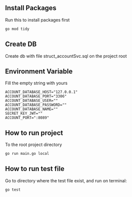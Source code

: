 ## Install Packages

Run this to install packages first
```bash
go mod tidy
```

## Create DB
Create db with file struct_accountSvc.sql on the project root

## Environment Variable
Fill the empty string with yours
```
ACCOUNT_DATABASE_HOST="127.0.0.1"
ACCOUNT_DATABASE_PORT="3306"
ACCOUNT_DATABASE_USER=""
ACCOUNT_DATABASE_PASSWORD=""
ACCOUNT_DATABASE_NAME=""
SECRET_KEY_JWT=""
ACCOUNT_PORT=":8089"
```
## How to run project
To the root project directory

```bash
go run main.go local
```


## How to run test file
Go to directory where the test file exist, and run on terminal:

```bash
go test
```

